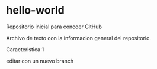# hello-world
Repositorio inicial para concoer GitHub

Archivo de texto con la informacion general del repositorio.


Caracteristica 1

editar con un nuevo branch
